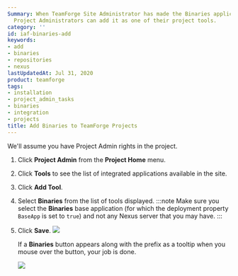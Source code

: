 ```yaml
---
Summary: When TeamForge Site Administrator has made the Binaries application available,
  Project Administrators can add it as one of their project tools.
category: ''
id: iaf-binaries-add
keywords:
- add
- binaries
- repositories
- nexus
lastUpdatedAt: Jul 31, 2020
product: teamforge
tags:
- installation
- project_admin_tasks
- binaries
- integration
- projects
title: Add Binaries to TeamForge Projects
---
```



We'll assume you have Project Admin rights in the project.

1. Click **Project Admin** from the **Project Home** menu.
2. Click **Tools** to see the list of integrated applications available in the site.
3. Click **Add Tool**.
4. Select **Binaries** from the list of tools displayed.
   :::note
   Make sure you select the **Binaries** base application (for which the deployment property `BaseApp` is set to `true`) and not any Nexus server that you may have.
   :::
5. Click **Save**.
   ![](/docs/assets/images/202-add-binary-to-projects.PNG)

   If a **Binaries** button appears along with the prefix as a tooltip when you mouse over the button, your job is done.

   ![](/docs/assets/images/202-add-binary-to-projects-02.PNG)

